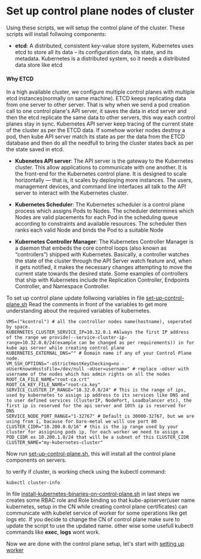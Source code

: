 # Set up control plane nodes of cluster

Using these scripts, we will setup the control plane of the cluster. These scripts will install follwoing components:
* **etcd**: A distributed, consistent key-value store system, Kubernetes uses etcd to store all its data – its configuration data, its state, and its metadata. Kubernetes is a distributed system, so it needs a distributed data store like etcd

#### Why ETCD
In a high available cluster, we configure multiple control planes with multiple etcd instances(normally on same machine). ETCD keeps replicating data from one server to other server. That is why when we send a pod creation call to one control plane's API server, it saves the data in etcd server and then the etcd replicate the same data to other servers, this way each control planes stay in sync.
Kubernetes API server keep tracing of the current state of the cluster as per the ETCD data. If somehow worker nodes destroy a pod, then kube API server match its state as per the data from the ETCD database and then do all the needfull to bring the cluster states back as per the state saved in etcd.

* **Kubenetes API server**: The API server is the gateway to the Kubernetes cluster. This allow applications to communicate with one another. It is the front-end for the Kubernetes control plane. It is designed to scale horizontally — that is, it scales by deploying more instances. The users, management devices, and command line interfaces all talk to the API server to interact with the Kubernetes cluster.

* **Kubernetes Scheduler**: The Kubernetes scheduler is a control plane process which assigns Pods to Nodes. The scheduler determines which Nodes are valid placements for each Pod in the scheduling queue according to constraints and available resources. The scheduler then ranks each valid Node and binds the Pod to a suitable Node

* **Kubernetes Controller Manager**: The Kubernetes Controller Manager is a daemon that embeds the core control loops (also known as “controllers”) shipped with Kubernetes. Basically, a controller watches the state of the cluster through the API Server watch feature and, when it gets notified, it makes the necessary changes attempting to move the current state towards the desired state. Some examples of controllers that ship with Kubernetes include the Replication Controller, Endpoints Controller, and Namespace Controller.

To set up control plane update follwoing variables in file [set-up-control-plane.sh](../scripts/control-plane/set-up-control-plane.sh)
Read the comments in front of the variables to get more understanding about the required variables of kubernetes.
```
VMS=("kcontrol") # all the controller nodes name(hostname), seperated by space.
KUBERNETES_CLUSTER_SERVICE_IP=10.32.0.1 #Always the first IP address of the range we provide(--service-cluster-ip-range=10.32.0.0/24(example can be changed as per requirements)) in for kube api server while creating control plane
KUBERNETES_EXTERNAL_DNS="" # Domain name if any of your Control Plane node.
VM_SSH_OPTIONS="-oStrictHostKeyChecking=no -oUserKnownHostsFile=/dev/null -oUser=username" # replace -oUser with username of the nodes which has admin rights on all the nodes
ROOT_CA_FILE_NAME="root-ca.crt"
ROOT_CA_KEY_FILE_NAME="root-ca.key"
SERVICE_CLUSTER_IP_RANGE="10.32.0.0/24" # This is the range of ips, used by kubernetes to assign ip address to its services like DNS and to user defined services (ClusterIP, NodePort, Loadbalancer etc), the first ip is reserved for the api server and 10th ip is reserved for DNS
SERVICE_NODE_PORT_RANGE="1-32767" # Default is 30000-32767, but we are using from 1, bacause for bare-metal we will use port 80
CLUSTER_CIDR="10.200.0.0/16" # this is the ip range used by your cluster for assigning pods ip, for each worker we need to assign a POD_CIDR ex 10.200.1.0/24 that will be a subnet of this CLUSTER_CIDR
CLUSTER_NAME="my-kubernetes-cluster"
```

Now run [set-up-control-plane.sh](../scripts/control-plane/set-up-control-plane.sh), this will install all the control plane components on servers.

to verify if cluster, is working check using the kubectl command:
```
kubectl cluster-info
```

In file [install-kubernetes-binaries-on-control-plane.sh](../scripts/control-plane/install-kubernetes-binaries-on-control-plane.sh) in last steps we creates some RBAC role and Role binding so that kube-apiserver(user name kubernetes, setup in the CN while creating control plane certificates) can communicate with kubelet service of worker for some operations like get logs etc. If you decide to change the CN of control plane make sure to update the script to use the updated name. other wise some usefull kubectl commands like **exec**, **logs** wont work.

Now we are done with the control plane setup, let's start with [setting up worker](03-setup-worker.md)